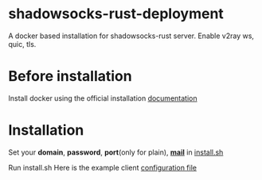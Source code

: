 # shadowsocks-rust-deployment
A docker based installation for shadowsocks-rust server. Enable v2ray ws, quic, tls.
# Before installation
Install docker using the official installation [documentation](https://docs.docker.com/engine/install/ubuntu/)
# Installation
Set your **domain**, **password**, **port**(only for plain), [**mail**](https://github.com/nginx-proxy/acme-companion/blob/main/README.md#step-2---acme-companion) in [install.sh](https://github.com/HeIsNotMyChairman/shadowsocks-rust-deployment/blob/main/install.sh#L2-L5)

Run install.sh
Here is the example client [configuration file](https://github.com/HeIsNotMyChairman/shadowsocks-rust-deployment/blob/main/client.json)


